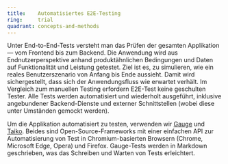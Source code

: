 ```yaml
---
title:    Automatisiertes E2E-Testing  
ring:     trial  
quadrant: concepts-and-methods
---
```


Unter End-to-End-Tests versteht man das Prüfen der gesamten Applikation — vom Frontend bis zum Backend. Die Anwendung
wird aus Endnutzerperspektive anhand produktähnlichen Bedingungen und Daten auf Funktionalität und Leistung getestet.
Ziel ist es, zu simulieren, wie ein reales Benutzerszenario von Anfang bis Ende aussieht. Damit wird sichergestellt,
dass sich der Anwendungsfluss wie erwartet verhält. Im Vergleich zum manuellen Testing erfordern E2E-Test keine
geschulten Tester. Alle Tests werden automatisiert und wiederholt ausgeführt, inklusive angebundener Backend-Dienste und
externer Schnittstellen (wobei diese unter Umständen gemockt werden).

Um die Applikation automatisiert zu testen, verwenden wir [Gauge][gauge] und [Taiko][taiko]. Beides sind
Open-Source-Frameworks mit einer einfachen API zur Automatisierung von Test in Chromium-basierten Browsern (Chrome,
Microsoft Edge, Opera) und Firefox. Gauge-Tests werden in Markdown geschrieben, was das Schreiben und Warten von Tests
erleichtert.

[gauge]: https://gauge.org/
[taiko]: https://taiko.dev/
